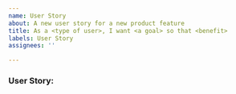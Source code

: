 ```yaml
---
name: User Story
about: A new user story for a new product feature
title: As a <type of user>, I want <a goal> so that <benefit>
labels: User Story
assignees: ''

---
```


### **User Story: <title>**

### **Acceptance Criteria: **
- [ ] Criterion 1
- [ ] Criterion 2
- [ ] Criterion 3

### **Definition of done:**
